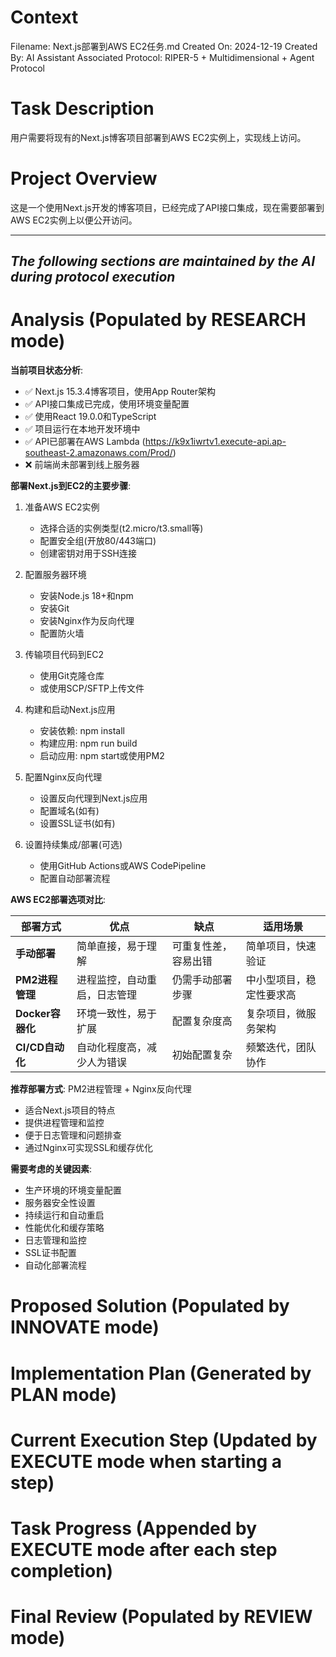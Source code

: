 # Context
Filename: Next.js部署到AWS EC2任务.md
Created On: 2024-12-19
Created By: AI Assistant
Associated Protocol: RIPER-5 + Multidimensional + Agent Protocol

# Task Description
用户需要将现有的Next.js博客项目部署到AWS EC2实例上，实现线上访问。

# Project Overview
这是一个使用Next.js开发的博客项目，已经完成了API接口集成，现在需要部署到AWS EC2实例上以便公开访问。

---
*The following sections are maintained by the AI during protocol execution*
---

# Analysis (Populated by RESEARCH mode)
**当前项目状态分析**:
- ✅ Next.js 15.3.4博客项目，使用App Router架构
- ✅ API接口集成已完成，使用环境变量配置
- ✅ 使用React 19.0.0和TypeScript
- ✅ 项目运行在本地开发环境中
- ✅ API已部署在AWS Lambda (https://k9x1iwrtv1.execute-api.ap-southeast-2.amazonaws.com/Prod/)
- ❌ 前端尚未部署到线上服务器

**部署Next.js到EC2的主要步骤**:
1. 准备AWS EC2实例
   - 选择合适的实例类型(t2.micro/t3.small等)
   - 配置安全组(开放80/443端口)
   - 创建密钥对用于SSH连接

2. 配置服务器环境
   - 安装Node.js 18+和npm
   - 安装Git
   - 安装Nginx作为反向代理
   - 配置防火墙

3. 传输项目代码到EC2
   - 使用Git克隆仓库
   - 或使用SCP/SFTP上传文件

4. 构建和启动Next.js应用
   - 安装依赖: npm install
   - 构建应用: npm run build
   - 启动应用: npm start或使用PM2

5. 配置Nginx反向代理
   - 设置反向代理到Next.js应用
   - 配置域名(如有)
   - 设置SSL证书(如有)

6. 设置持续集成/部署(可选)
   - 使用GitHub Actions或AWS CodePipeline
   - 配置自动部署流程

**AWS EC2部署选项对比**:

| 部署方式 | 优点 | 缺点 | 适用场景 |
|---------|------|------|---------|
| **手动部署** | 简单直接，易于理解 | 可重复性差，容易出错 | 简单项目，快速验证 |
| **PM2进程管理** | 进程监控，自动重启，日志管理 | 仍需手动部署步骤 | 中小型项目，稳定性要求高 |
| **Docker容器化** | 环境一致性，易于扩展 | 配置复杂度高 | 复杂项目，微服务架构 |
| **CI/CD自动化** | 自动化程度高，减少人为错误 | 初始配置复杂 | 频繁迭代，团队协作 |

**推荐部署方式**: PM2进程管理 + Nginx反向代理
- 适合Next.js项目的特点
- 提供进程管理和监控
- 便于日志管理和问题排查
- 通过Nginx可实现SSL和缓存优化

**需要考虑的关键因素**:
- 生产环境的环境变量配置
- 服务器安全性设置
- 持续运行和自动重启
- 性能优化和缓存策略
- 日志管理和监控
- SSL证书配置
- 自动化部署流程

# Proposed Solution (Populated by INNOVATE mode)

# Implementation Plan (Generated by PLAN mode)

# Current Execution Step (Updated by EXECUTE mode when starting a step)

# Task Progress (Appended by EXECUTE mode after each step completion)

# Final Review (Populated by REVIEW mode) 
